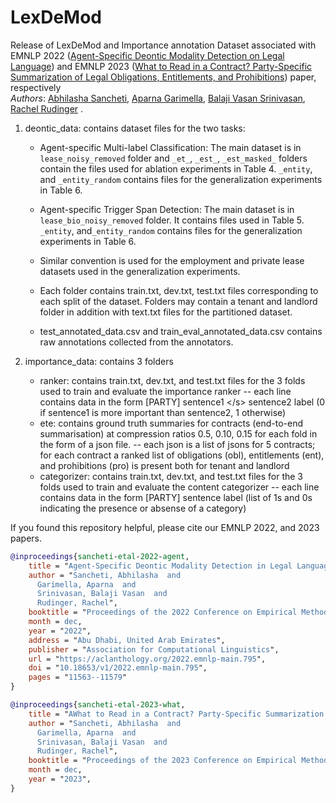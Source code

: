 # LexDeMod
Release of LexDeMod and Importance annotation Dataset associated with EMNLP 2022 ([Agent-Specific Deontic Modality Detection on Legal Language](https://aclanthology.org/2022.emnlp-main.795.pdf)) and EMNLP 2023 ([What to Read in a Contract? Party-Specific Summarization of Legal Obligations, Entitlements, and Prohibitions](https://arxiv.org/pdf/2212.09825.pdf)) paper, respectively <br />
*Authors*: [Abhilasha Sancheti](https://abhilashasancheti.github.io/), [Aparna Garimella](https://research.adobe.com/person/aparna-garimella/), [Balaji Vasan Srinivasan](https://research.adobe.com/person/balaji-vasan-srinivasan/), [Rachel Rudinger](http://rudinger.github.io/)  .

1. deontic_data: contains dataset files for the two tasks:
	- Agent-specific Multi-label Classification: The main dataset is in `lease_noisy_removed` folder and  `_et_`, `_est_`, `_est_masked_` folders contain the files used for ablation experiments in Table 4.  `_entity`, and `_entity_random` contains files for the generalization experiments in Table 6.

	- Agent-specific Trigger Span Detection: The main dataset is in `lease_bio_noisy_removed` folder. It contains files used in Table 5. `_entity`, and`_entity_random` contains files for the generalization experiments in Table 6.

	- Similar convention is used for the employment and private lease datasets used in the generalization experiments.
	- Each folder contains train.txt, dev.txt, test.txt files corresponding to each split of the dataset. Folders may contain a tenant and landlord folder in addition with text.txt files for the partitioned dataset. 
	- test_annotated_data.csv and train_eval_annotated_data.csv contains raw annotations collected from the annotators.

2.  importance_data: contains 3 folders
	- ranker: contains train.txt, dev.txt, and test.txt files for the 3 folds used to train and evaluate the importance ranker
		-- each line contains data in the form [PARTY]	sentence1	\</s\>	sentence2	label (0 if sentence1 is more important than sentence2, 1 otherwise)
	- ete: contains ground truth summaries for contracts (end-to-end summarisation) at compression ratios 0.5, 0.10, 0.15 for each fold in the form of a json file.
		-- each json is a list of jsons for 5 contracts; for each contract a ranked list of obligations (obl), entitlements (ent), and prohibitions (pro) is present both for tenant and landlord
	- categorizer: contains train.txt, dev.txt, and test.txt files for the 3 folds used to train and evaluate the content categorizer
		-- each line contains data in the form [PARTY]	sentence	label (list of 1s and 0s indicating the presence or absense of a category)

If you found this repository helpful, please cite our EMNLP 2022, and 2023 papers.
```bibtex
@inproceedings{sancheti-etal-2022-agent,
    title = "Agent-Specific Deontic Modality Detection in Legal Language",
    author = "Sancheti, Abhilasha  and
      Garimella, Aparna  and
      Srinivasan, Balaji Vasan  and
      Rudinger, Rachel",
    booktitle = "Proceedings of the 2022 Conference on Empirical Methods in Natural Language Processing",
    month = dec,
    year = "2022",
    address = "Abu Dhabi, United Arab Emirates",
    publisher = "Association for Computational Linguistics",
    url = "https://aclanthology.org/2022.emnlp-main.795",
    doi = "10.18653/v1/2022.emnlp-main.795",
    pages = "11563--11579"
}
```
```bibtex
@inproceedings{sancheti-etal-2023-what,
    title = "AWhat to Read in a Contract? Party-Specific Summarization of Legal Obligations, Entitlements, and Prohibitions",
    author = "Sancheti, Abhilasha  and
      Garimella, Aparna  and
      Srinivasan, Balaji Vasan  and
      Rudinger, Rachel",
    booktitle = "Proceedings of the 2023 Conference on Empirical Methods in Natural Language Processing",
    month = dec,
    year = "2023",
}
```